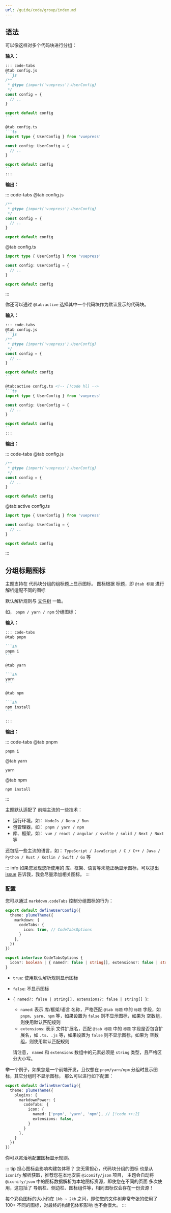 ```yaml
---
url: /guide/code/group/index.md
---
```

## 语法

可以像这样对多个代码块进行分组：

**输入：**

````md
::: code-tabs
@tab config.js
```js
/**
 * @type {import('vuepress').UserConfig}
 */
const config = {
  // ..
}

export default config
```

@tab config.ts
```ts
import type { UserConfig } from 'vuepress'

const config: UserConfig = {
  // ..
}

export default config
```
:::
````

**输出：**

::: code-tabs
@tab config.js

```js
/**
 * @type {import('vuepress').UserConfig}
 */
const config = {
  // ..
}

export default config
```

@tab config.ts

```ts
import type { UserConfig } from 'vuepress'

const config: UserConfig = {
  // ..
}

export default config
```

:::

你还可以通过 `@tab:active` 选择其中一个代码块作为默认显示的代码块。

**输入：**

````md
::: code-tabs
@tab config.js
```js
/**
 * @type {import('vuepress').UserConfig}
 */
const config = {
  // ..
}

export default config
```

@tab:active config.ts <!-- [!code hl] -->
```ts
import type { UserConfig } from 'vuepress'

const config: UserConfig = {
  // ..
}

export default config
```
:::
````

**输出：**

::: code-tabs
@tab config.js

```js
/**
 * @type {import('vuepress').UserConfig}
 */
const config = {
  // ..
}

export default config
```

@tab:active config.ts

```ts
import type { UserConfig } from 'vuepress'

const config: UserConfig = {
  // ..
}

export default config
```

:::

## 分组标题图标&#x20;

主题支持在 代码块分组的组标题上显示图标。 图标根据 标题，即 `@tab 标题` 进行解析适配不同的图标

默认解析规则与 [文件树](../markdown/file-tree.md) 一致。

如， `pnpm / yarn / npm` 分组图标：

**输入：**

````md
::: code-tabs
@tab pnpm

```sh
pnpm i
```

@tab yarn

```sh
yarn
```

@tab npm

```sh
npm install
```

:::
````

**输出：**

::: code-tabs
@tab pnpm

```sh
pnpm i
```

@tab yarn

```sh
yarn
```

@tab npm

```sh
npm install
```

:::

主题默认适配了 前端主流的一些技术：

* 运行环境，如： `NodeJs / Deno / Bun`
* 包管理器，如： `pnpm / yarn / npm`
* 库、框架，如： `vue / react / angular / svelte / solid / Next / Nuxt` 等

还包括一些主流的语言，如： `TypeScript / JavaScript / C / C++ / Java / Python / Rust / Kotlin / Swift / Go` 等

::: info
如果您发现您所使用的 库、框架、语言等未能正确显示图标，可以提出 [issue](https://github.com/pengzhanbo/vuepress-theme-plume/issues/new) 告诉我，我会尽量添加相关图标。
:::

### 配置

您可以通过 `markdown.codeTabs` 控制分组图标的行为：

```ts
export default defineUserConfig({
  theme: plumeTheme({
    markdown: {
      codeTabs: {
        icon: true, // CodeTabsOptions
      }
    },
  })
})
```

```ts
export interface CodeTabsOptions {
  icon?: boolean | { named?: false | string[], extensions?: false | string[] }
}
```

* `true`: 使用默认解析规则显示图标
* `false`: 不显示图标
* `{ named?: false | string[], extensions?: false | string[] }`:

  * `named`: 表示 库/框架/语言 名称，严格匹配 `@tab 标题` 中的 `标题` 字段，如 `pnpm`、`yarn`、`npm` 等，如果设置为 `false` 则不显示图标，如果为 空数组，则使用默认匹配规则
  * `extensions`: 表示 文件扩展名，匹配 `@tab 标题` 中的 `标题` 字段是否包含扩展名，如 `.ts`、`.js` 等，如果设置为 `false` 则不显示图标，如果为 空数组，则使用默认匹配规则

  请注意， `named` 和 `extensions` 数组中的元素必须是 `string` 类型，且严格区分大小写。

举一个例子，如果您是一个前端开发，且仅想在 `pnpm/yarn/npm` 分组时显示图标，其它分组时不显示图标，
那么可以进行如下配置：

```ts
export default defineUserConfig({
  theme: plumeTheme({
    plugins: {
      markdownPower: {
        codeTabs: {
          icon: {
            named: ['pnpm', 'yarn', 'npm'], // [!code ++:2]
            extensions: false,
          }
        }
      },
    }
  })
})
```

你可以灵活地配置图标显示规则。

::: tip 担心图标会影响构建包体积？
您无需担心，代码块分组的图标 也是从 `iconify` 解析获取，推荐您在本地安装 `@iconify/json` 项目，
主题会自动将 `@iconify/json` 中的图标数据解析为本地图标资源，即使您在不同的页面
多次使用，这包括了 导航栏、侧边栏、图标组件等，相同图标仅会存在一份资源！

每个彩色图标的大小约在 `1kb ~ 2kb` 之间，即使您的文件树非常夸张的使用了 100+ 不同的图标，对最终的构建包体积影响
也不会很大。
:::

